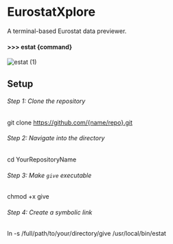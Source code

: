 # EurostatXplore
A terminal-based Eurostat data previewer.

#### >>> estat {command}

![estat (1)](https://github.com/ssdrf/EurostatXplore/assets/138875022/1e788f3e-ad8b-43ec-8c40-d3c5c455e14a)

## Setup

###### Step 1: Clone the repository
git clone https://github.com/{name/repo}.git

###### Step 2: Navigate into the directory
cd YourRepositoryName

###### Step 3: Make `give` executable
chmod +x give

###### Step 4: Create a symbolic link
ln -s /full/path/to/your/directory/give /usr/local/bin/estat

